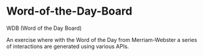 # Word-of-the-Day-Board
WDB (Word of the Day Board)

An exercise where with the Word of the Day from Merriam-Webster a series of interactions are generated using various APIs.